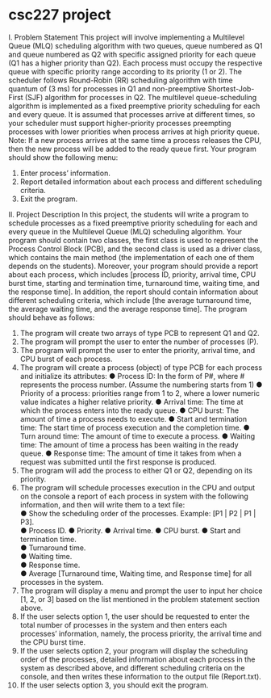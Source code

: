 # csc227 project
I. Problem Statement 
This project will involve implementing a Multilevel Queue (MLQ) scheduling algorithm with two queues, 
queue numbered as Q1 and queue numbered as Q2 with specific assigned priority for each queue (Q1 has 
a higher priority than Q2). Each process must occupy the respective queue with specific priority range 
according to its priority (1 or 2). The scheduler follows Round-Robin (RR) scheduling algorithm with time 
quantum of (3 ms) for processes in Q1 and non-preemptive Shortest-Job-First (SJF) algorithm for processes 
in Q2. The multilevel queue-scheduling algorithm is implemented as a fixed preemptive priority scheduling 
for each and every queue. It is assumed that processes arrive at different times, so your scheduler must 
support higher-priority processes preempting processes with lower priorities when process arrives at high 
priority queue.  
Note: If a new process arrives at the same time a process releases the CPU, then the new process will be 
added to the ready queue first. 
Your program should show the following menu: 
1. Enter process’ information. 
2. Report detailed information about each process and different scheduling criteria. 
3. Exit the program.

II. Project Description 
In this project, the students will write a program to schedule processes as a fixed preemptive priority 
scheduling for each and every queue in the Multilevel Queue (MLQ) scheduling algorithm. Your program 
should contain two classes, the first class is used to represent the Process Control Block (PCB), and the 
second class is used as a driver class, which contains the main method (the implementation of each one of 
them depends on the students). Moreover, your program should provide a report about each process, which 
includes [process ID, priority, arrival time, CPU burst time, starting and termination time, turnaround time, 
waiting time, and the response time]. In addition, the report should contain information about different 
scheduling criteria, which include [the average turnaround time, the average waiting time, and the average 
response time]. The program should behave as follows:  
1. The program will create two arrays of type PCB to represent Q1 and Q2.  
2. The program will prompt the user to enter the number of processes (P). 
3. The program will prompt the user to enter the priority, arrival time, and CPU burst of each process. 
4. The program will create a process (object) of type PCB for each process and initialize its attributes: 
● Process ID: In the form of P#, where # represents the process number. (Assume the numbering 
starts from 1) 
● Priority of a process: priorities range from 1 to 2, where a lower numeric value indicates a higher 
relative priority. 
● Arrival time: The time at which the process enters into the ready queue.
● CPU burst: The amount of time a process needs to execute. 
● Start and termination time: The start time of process execution and the completion time. 
● Turn around time: The amount of time to execute a process. 
● Waiting time: The amount of time a process has been waiting in the ready queue. 
● Response time: The amount of time it takes from when a request was submitted until the first 
response is produced. 
5. The program will add the process to either Q1 or Q2, depending on its priority. 
6. The program will schedule processes execution in the CPU and output on the console a report of each 
process in system with the following information, and then will write them to a text file:  
● Show the scheduling order of the processes. Example: [P1 | P2 | P1 | P3].  
● Process ID. 
● Priority. 
● Arrival time. 
● CPU burst. 
● Start and termination time.  
● Turnaround time.  
● Waiting time.  
● Response time.  
● Average [Turnaround time, Waiting time, and Response time] for all processes in the system. 
7. The program will display a menu and prompt the user to input her choice [1, 2, or 3] based on the list 
mentioned in the problem statement section above. 
8. If the user selects option 1, the user should be requested to enter the total number of processes in the 
system and then enters each processes’ information, namely, the process priority, the arrival time and 
the CPU burst time.  
9. If the user selects option 2, your program will display the scheduling order of the processes, detailed 
information about each process in the system as described above, and different scheduling criteria on 
the console, and then writes these information to the output file (Report.txt). 
10. If the user selects option 3, you should exit the program.
